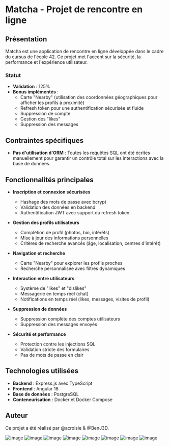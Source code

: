 # Matcha - Projet de rencontre en ligne

## Présentation
Matcha est une application de rencontre en ligne développée dans le cadre du cursus de l'école 42. Ce projet met l'accent sur la sécurité, la performance et l'expérience utilisateur.

### Statut
- **Validation** : 125%
- **Bonus implémentés** :
  - Carte "Nearby" (utilisation des coordonnées géographiques pour afficher les profils à proximité)
  - Refresh token pour une authentification sécurisée et fluide
  - Suppression de compte
  - Gestion des "likes"
  - Suppression des messages


## Contraintes spécifiques

- **Pas d'utilisation d'ORM** : Toutes les requêtes SQL ont été écrites manuellement pour garantir un contrôle total sur les interactions avec la base de données.

## Fonctionnalités principales
- **Inscription et connexion sécurisées**
  - Hashage des mots de passe avec bcrypt
  - Validation des données en backend
  - Authentification JWT avec support du refresh token

- **Gestion des profils utilisateurs**
  - Complétion de profil (photos, bio, intérêts)
  - Mise à jour des informations personnelles
  - Critères de recherche avancés (âge, localisation, centres d'intérêt)

- **Navigation et recherche**
  - Carte "Nearby" pour explorer les profils proches
  - Recherche personnalisée avec filtres dynamiques

- **Interaction entre utilisateurs**
  - Système de "likes" et "dislikes"
  - Messagerie en temps réel (chat)
  - Notifications en temps réel (likes, messages, visites de profil)

- **Suppression de données**
  - Suppression complète des comptes utilisateurs
  - Suppression des messages envoyés

- **Sécurité et performance**
  - Protection contre les injections SQL
  - Validation stricte des formulaires
  - Pas de mots de passe en clair

## Technologies utilisées
- **Backend** : Express.js avec TypeScript
- **Frontend** : Angular 18
- **Base de données** : PostgreSQL
- **Conteneurisation** : Docker et Docker Compose

## Auteur
Ce projet a été réalisé par @acroisie & @BenJ3D.


![image](https://github.com/user-attachments/assets/12912b4f-64db-44b8-b026-7fee5152642f)
![image](https://github.com/user-attachments/assets/8d2f9e16-00cd-4cfd-bbf7-05f72436566e)
![image](https://github.com/user-attachments/assets/a5b8d6e9-cee5-4d65-a203-ac403135c349)
![image](https://github.com/user-attachments/assets/db6ba58f-f482-4eab-9a71-81614ea6f208)
![image](https://github.com/user-attachments/assets/3bf741d9-0b3a-4afe-bb7f-9b33a4d18507)
![image](https://github.com/user-attachments/assets/2518775a-cfa0-46c0-a6bb-7ef690e2a016)
![image](https://github.com/user-attachments/assets/3226eded-9a25-4f0b-9182-147641d67878)
![image](https://github.com/user-attachments/assets/bd92a061-70ac-40b6-b13b-b49b7a8388fb)








